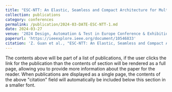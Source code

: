 ```yaml
---
title: "ESC-NTT: An Elastic, Seamless and Compact Architecture for Multi-Parameter NTT Acceleration"
collection: publications
category: conferences
permalink: /publication/2024-03-DATE-ESC-NTT-1.md
date: 2024-03-27
venue: '2024 Design, Automation & Test in Europe Conference & Exhibition (DATE)'
paperurl: 'https://ieeexplore.ieee.org/document/10546833'
citation: 'Z. Guan et al., "ESC-NTT: An Elastic, Seamless and Compact Architecture for Multi-Parameter NTT Acceleration," 2024 Design, Automation & Test in Europe Conference & Exhibition (DATE), Valencia, Spain, 2024, pp. 1-6.'
---
```

The contents above will be part of a list of publications, if the user clicks the link for the publication than the contents of section will be rendered as a full page, allowing you to provide more information about the paper for the reader. When publications are displayed as a single page, the contents of the above "citation" field will automatically be included below this section in a smaller font.
